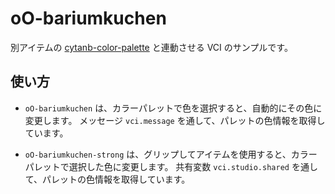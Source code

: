 # oO-bariumkuchen

別アイテムの [cytanb-color-palette](../color-palette/README.md) と連動させる VCI のサンプルです。

## 使い方

- `oO-bariumkuchen` は、カラーパレットで色を選択すると、自動的にその色に変更します。
    メッセージ `vci.message` を通して、パレットの色情報を取得しています。

- `oO-bariumkuchen-strong` は、グリップしてアイテムを使用すると、カラーパレットで選択した色に変更します。
    共有変数 `vci.studio.shared` を通して、パレットの色情報を取得しています。
